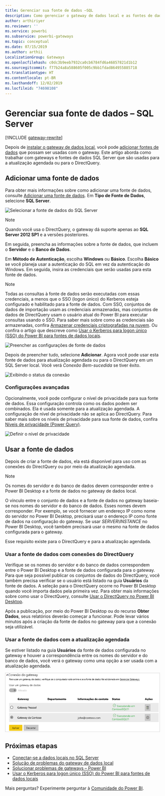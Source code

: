```yaml
---
title: Gerenciar sua fonte de dados –SQL
description: Como gerenciar o gateway de dados local e as fontes de dados que pertencem ao gateway.
author: arthiriyer
ms.reviewer: ''
ms.service: powerbi
ms.subservice: powerbi-gateways
ms.topic: conceptual
ms.date: 07/15/2019
ms.author: arthii
LocalizationGroup: Gateways
ms.openlocfilehash: c0dc3b9eeb7932ca0cb6784fd6a46857821d1b12
ms.sourcegitcommit: f77b24a8a588605f005c9bb1fdad864955885718
ms.translationtype: HT
ms.contentlocale: pt-BR
ms.lasthandoff: 12/02/2019
ms.locfileid: "74698108"
---
```

# <a name="manage-your-data-source---sql-server"></a>Gerenciar sua fonte de dados – SQL Server

[!INCLUDE [gateway-rewrite](includes/gateway-rewrite.md)]

Depois de [instalar o gateway de dados local](/data-integration/gateway/service-gateway-install), você pode [adicionar fontes de dados](service-gateway-data-sources.md#add-a-data-source) que possam ser usadas com o gateway. Este artigo aborda como trabalhar com gateways e fontes de dados SQL Server que são usadas para a atualização agendada ou para o DirectQuery.

## <a name="add-a-data-source"></a>Adicionar uma fonte de dados

Para obter mais informações sobre como adicionar uma fonte de dados, consulte [Adicionar uma fonte de dados](service-gateway-data-sources.md#add-a-data-source). Em **Tipo de Fonte de Dados**, selecione **SQL Server**.

![Selecionar a fonte de dados do SQL Server](media/service-gateway-enterprise-manage-sql/datasourcesettings2.png)

> [!NOTE]
> Quando você usa o DirectQuery, o gateway dá suporte apenas ao **SQL Server 2012 SP1** e a versões posteriores.

Em seguida, preencha as informações sobre a fonte de dados, que incluem o **Servidor** e o **Banco de Dados**. 

Em **Método de Autenticação**, escolha **Windows** ou **Básico**. Escolha **Básico** se você planeja usar a autenticação do SQL em vez da autenticação do Windows. Em seguida, insira as credenciais que serão usadas para esta fonte de dados.

> [!NOTE]
> Todas as consultas à fonte de dados serão executadas com essas credenciais, a menos que o SSO (logon único) do Kerberos esteja configurado e habilitado para a fonte de dados. Com SSO, conjuntos de dados de importação usam as credenciais armazenadas, mas conjuntos de dados de DirectQuery usam o usuário atual do Power BI para executar consultas usando o SSO. Para saber mais sobre como as credenciais são armazenadas, confira [Armazenar credenciais criptografadas na nuvem](service-gateway-data-sources.md#store-encrypted-credentials-in-the-cloud). Ou confira o artigo que descreve como [Usar o Kerberos para logon único (SSO) do Power BI para fontes de dados locais](service-gateway-sso-kerberos.md).

![Preencher as configurações de fonte de dados](media/service-gateway-enterprise-manage-sql/datasourcesettings3.png)

Depois de preencher tudo, selecione **Adicionar**. Agora você pode usar esta fonte de dados para atualização agendada ou para o DirectQuery em um SQL Server local. Você verá *Conexão Bem-sucedida* se tiver êxito.

![Exibindo o status da conexão](media/service-gateway-enterprise-manage-sql/datasourcesettings4.png)

### <a name="advanced-settings"></a>Configurações avançadas

Opcionalmente, você pode configurar o nível de privacidade para sua fonte de dados. Essa configuração controla como os dados podem ser combinados. Ela é usada somente para a atualização agendada. A configuração de nível de privacidade não se aplica ao DirectQuery. Para saber mais sobre os níveis de privacidade para sua fonte de dados, confira [Níveis de privacidade (Power Query)](https://support.office.com/article/Privacy-levels-Power-Query-CC3EDE4D-359E-4B28-BC72-9BEE7900B540).

![Definir o nível de privacidade](media/service-gateway-enterprise-manage-sql/datasourcesettings9.png)

## <a name="use-the-data-source"></a>Usar a fonte de dados

Depois de criar a fonte de dados, ela está disponível para uso com as conexões do DirectQuery ou por meio da atualização agendada.

> [!NOTE]
> Os nomes do servidor e do banco de dados devem corresponder entre o Power BI Desktop e a fonte de dados no gateway de dados local.

O vínculo entre o conjunto de dados e a fonte de dados no gateway baseia-se nos nomes do servidor e do banco de dados. Esses nomes devem corresponder. Por exemplo, se você fornecer um endereço IP como nome do servidor no Power BI Desktop, precisará usar o endereço IP como fonte de dados na configuração do gateway. Se usar *SERVER\INSTANCE* no Power BI Desktop, você também precisará usar o mesmo na fonte de dados configurada para o gateway.

Esse requisito existe para o DirectQuery e para a atualização agendada.

### <a name="use-the-data-source-with-directquery-connections"></a>Usar a fonte de dados com conexões do DirectQuery

Verifique se os nomes do servidor e do banco de dados correspondem entre o Power BI Desktop e a fonte de dados configurada para o gateway. Para que seja possível publicar os conjuntos de dados do DirectQuery, você também precisa verificar se o usuário está listado na guia **Usuários** da fonte de dados. A seleção para o DirectQuery ocorre no Power BI Desktop quando você importa dados pela primeira vez. Para obter mais informações sobre como usar o DirectQuery, consulte [Usar o DirectQuery no Power BI Desktop](desktop-use-directquery.md).

Após a publicação, por meio do Power BI Desktop ou do recurso **Obter Dados**, seus relatórios deverão começar a funcionar. Pode levar vários minutos após a criação da fonte de dados no gateway para que a conexão seja utilizável.

### <a name="use-the-data-source-with-scheduled-refresh"></a>Usar a fonte de dados com a atualização agendada

Se estiver listado na guia **Usuários** da fonte de dados configurada no gateway e houver a correspondência entre os nomes do servidor e do banco de dados, você verá o gateway como uma opção a ser usada com a atualização agendada.

![Exibir os usuários](media/service-gateway-enterprise-manage-sql/powerbi-gateway-enterprise-schedule-refresh.png)

## <a name="next-steps"></a>Próximas etapas

* [Conectar-se a dados locais no SQL Server](service-gateway-sql-tutorial.md)
* [Solução de problemas do gateway de dados local](/data-integration/gateway/service-gateway-tshoot)
* [Solucionar problemas de gateways – Power BI](service-gateway-onprem-tshoot.md)
* [Usar o Kerberos para logon único (SSO) do Power BI para fontes de dados locais](service-gateway-sso-kerberos.md)

Mais perguntas? Experimente perguntar à [Comunidade do Power BI](https://community.powerbi.com/).

